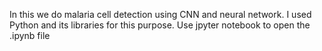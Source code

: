 In this we do malaria cell detection using CNN and neural network.
I used Python and its libraries for this purpose.
Use jpyter notebook to open the .ipynb file
